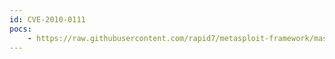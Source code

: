 ```yaml
---
id: CVE-2010-0111
pocs:
    - https://raw.githubusercontent.com/rapid7/metasploit-framework/master/modules/exploits/windows/antivirus/ams_hndlrsvc.rb
---
```

